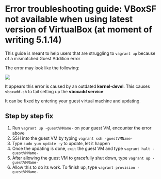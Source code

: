 # Error troubleshooting guide: VBoxSF not available when using latest version of VirtualBox (at moment of writing 5.1.14)

This guide is meant to help users that are struggling to `vagrant up` because of a mismatched Guest Addition error

The error may look like the following:

![](https://i.gyazo.com/15a173666f448ce166661855bd36085f.png)

It appears this error is caused by an outdated **kernel-devel**. This causes `vboxadd.sh` to fail setting up the **vboxadd service**

It can be fixed by entering your guest virtual machine and updating.

## Step by step fix

1. Run `vagrant up -guestVMName-` on your guest VM, encounter the error above
2. SSH into the guest VM by typing `vagrant ssh -guestVMName-`
3. Type `sudo yum update -y` to update, let it happen
4. Once the updating is done, `exit` the guest VM and type `vagrant halt -guestVMName-`
5. After allowing the guest VM to gracefully shut down, type `vagrant up -guestVMName-`
6. Allow this to do its work. To finish up, type `vagrant provision -guestVMName-`
